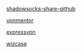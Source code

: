 [shadowsocks-share-github](https://github.com/zc-zh-001/ShadowSocks-Share)

[vpnmentor](https://www.vpnmentor.com/)

[expressvpn](https://www.expressvpn.com/)

[wizcase](https://zh.wizcase.com)
